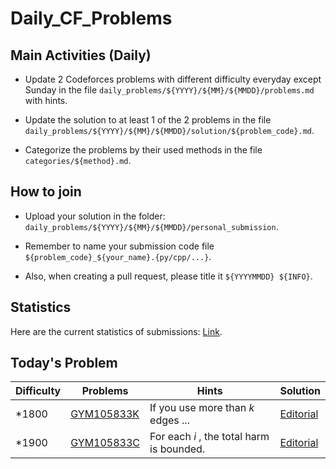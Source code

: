 # Daily_CF_Problems

## Main Activities (Daily)

- Update 2 Codeforces problems with different difficulty everyday except Sunday in the file `daily_problems/${YYYY}/${MM}/${MMDD}/problems.md` with hints.

- Update the solution to at least 1 of the 2 problems in the file `daily_problems/${YYYY}/${MM}/${MMDD}/solution/${problem_code}.md`.

- Categorize the problems by their used methods in the file `categories/${method}.md`.

## How to join

- Upload your solution in the folder: `daily_problems/${YYYY}/${MM}/${MMDD}/personal_submission`.

- Remember to name your submission code file `${problem_code}_${your_name}.{py/cpp/...}`.

- Also, when creating a pull request, please title it `${YYYYMMDD} ${INFO}`.

## Statistics

Here are the current statistics of submissions: [Link](https://yawn-sean.github.io/Daily_CF_Problems/#).

## Today's Problem

| Difficulty | Problems | Hints | Solution |
| ---------- | -------- | ----- | -------- |
| *1800 | [GYM105833K](https://codeforces.com/gym/105833/problem/K) | If you use more than $k$ edges ... | [Editorial](https://github.com/Yawn-Sean/Daily_CF_Problems/blob/main/daily_problems/2025/10/1001/solution/cf105833k.md) |
| *1900 | [GYM105833C](https://codeforces.com/gym/105833/problem/C) | For each $i$ , the total harm is bounded. | [Editorial](https://github.com/Yawn-Sean/Daily_CF_Problems/blob/main/daily_problems/2025/10/1001/solution/cf105833c.md) |